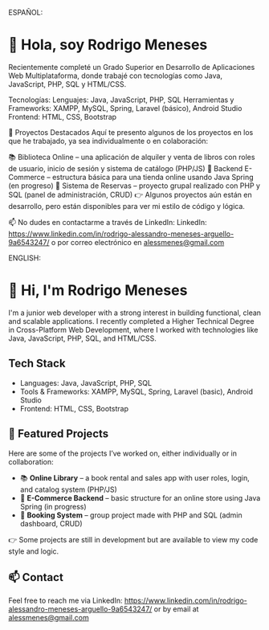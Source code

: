 ESPAÑOL:

# 👋 Hola, soy Rodrigo Meneses
Recientemente completé un Grado Superior en Desarrollo de Aplicaciones Web Multiplataforma, donde trabajé con tecnologías como Java, JavaScript, PHP, SQL y HTML/CSS.

Tecnologías:
Lenguajes: Java, JavaScript, PHP, SQL
Herramientas y Frameworks: XAMPP, MySQL, Spring, Laravel (básico), Android Studio
Frontend: HTML, CSS, Bootstrap

📂 Proyectos Destacados
Aquí te presento algunos de los proyectos en los que he trabajado, ya sea individualmente o en colaboración:

📚 Biblioteca Online – una aplicación de alquiler y venta de libros con roles de usuario, inicio de sesión y sistema de catálogo (PHP/JS)
🛒 Backend E-Commerce – estructura básica para una tienda online usando Java Spring (en progreso)
📆 Sistema de Reservas – proyecto grupal realizado con PHP y SQL (panel de administración, CRUD)
👉 Algunos proyectos aún están en desarrollo, pero están disponibles para ver mi estilo de código y lógica.

📫 No dudes en contactarme a través de LinkedIn: LinkedIn: https://www.linkedin.com/in/rodrigo-alessandro-meneses-arguello-9a6543247/ o por correo electrónico en alessmenes@gmail.com



ENGLISH: 

# 👋 Hi, I'm Rodrigo Meneses

I'm a junior web developer with a strong interest in building functional, clean and scalable applications. I recently completed a Higher Technical Degree in Cross-Platform Web Development, where I worked with technologies like Java, JavaScript, PHP, SQL, and HTML/CSS.

## Tech Stack
- Languages: Java, JavaScript, PHP, SQL
- Tools & Frameworks: XAMPP, MySQL, Spring, Laravel (basic), Android Studio
- Frontend: HTML, CSS, Bootstrap

## 📂 Featured Projects
Here are some of the projects I’ve worked on, either individually or in collaboration:
- 📚 **Online Library** – a book rental and sales app with user roles, login, and catalog system (PHP/JS)
- 🛒 **E-Commerce Backend** – basic structure for an online store using Java Spring (in progress)
- 📆 **Booking System** – group project made with PHP and SQL (admin dashboard, CRUD)

👉 Some projects are still in development but are available to view my code style and logic.

## 📫 Contact
Feel free to reach me via LinkedIn: https://www.linkedin.com/in/rodrigo-alessandro-meneses-arguello-9a6543247/ or by email at alessmenes@gmail.com
